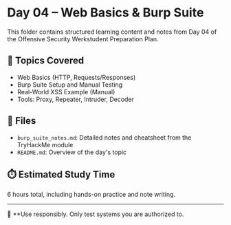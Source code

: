 # Day 04 – Web Basics & Burp Suite

This folder contains structured learning content and notes from Day 04 of the Offensive Security Werkstudent Preparation Plan.

## 📘 Topics Covered

- Web Basics (HTTP, Requests/Responses)
- Burp Suite Setup and Manual Testing
- Real-World XSS Example (Manual)
- Tools: Proxy, Repeater, Intruder, Decoder

## 📂 Files

- `burp_suite_notes.md`: Detailed notes and cheatsheet from the TryHackMe module
- `README.md`: Overview of the day's topic

## ⏱️ Estimated Study Time
6 hours total, including hands-on practice and note writing.

---

🔐 **Use responsibly. Only test systems you are authorized to.